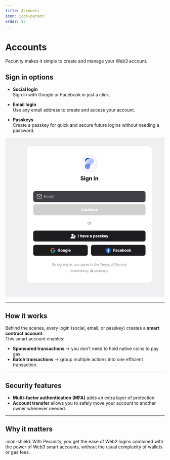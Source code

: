 ```yaml
---
title: Accounts
icon: icon-person
order: 97
---
```


# Accounts

Pecunity makes it simple to create and manage your Web3 account.

## Sign in options

- **Social login**  
  Sign in with Google or Facebook in just a click.

- **Email login**  
  Use any email address to create and access your account.

- **Passkeys**  
  Create a passkey for quick and secure future logins without needing a password.

![Sign in screen](../../static/login.png)

---

## How it works

Behind the scenes, every login (social, email, or passkey) creates a **smart contract account**.  
This smart account enables:

- **Sponsored transactions** → you don’t need to hold native coins to pay gas.
- **Batch transactions** → group multiple actions into one efficient transaction.

---

## Security features

- **Multi-factor authentication (MFA)** adds an extra layer of protection.
- **Account transfer** allows you to safely move your account to another owner whenever needed.

---

## Why it matters

:icon-shield: With Pecunity, you get the ease of Web2 logins combined with the power of Web3 smart accounts, without the usual complexity of wallets or gas fees.
